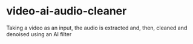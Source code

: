 # video-ai-audio-cleaner
Taking a video as an input, the audio is extracted and, then, cleaned and denoised using an AI filter
